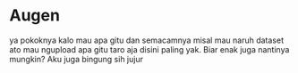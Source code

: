 # Augen

ya pokoknya kalo mau apa gitu dan semacamnya misal mau naruh dataset ato mau ngupload apa gitu taro aja disini paling yak. Biar enak juga nantinya mungkin? Aku juga bingung sih jujur 

